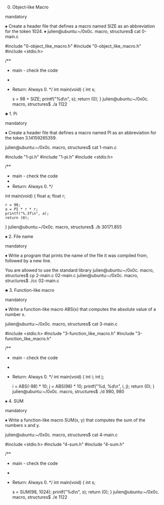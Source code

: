 0. Object-like Macro

mandatory

♠ Create a header file that defines a macro named SIZE as an abbreviation for the token 1024.
♦ julien@ubuntu:~/0x0c. macro, structures$ cat 0-main.c

#include "0-object_like_macro.h"
#include "0-object_like_macro.h"
#include <stdio.h>

/**
 * main - check the code
 *
 * Return: Always 0.
 */
int main(void)
{
    int s;

    s = 98 + SIZE;
    printf("%d\n", s);
    return (0);
}
julien@ubuntu:~/0x0c. macro, structures$ ./a 
1122

♣ 1. Pi

mandatory

♦ Create a header file that defines a macro named PI as an abbreviation for the token 3.14159265359.

julien@ubuntu:~/0x0c. macro, structures$ cat 1-main.c

#include "1-pi.h"
#include "1-pi.h"
#include <stdio.h>

/**
 * main - check the code
 *
 * Return: Always 0.
 */

int main(void)
{
    float a;
    float r;

    r = 98;
    a = PI * r * r;
    printf("%.3f\n", a);
    return (0);
}
julien@ubuntu:~/0x0c. macro, structures$ ./b
30171.855

♠ 2. File name

mandatory

♦ Write a program that prints the name of the file it was compiled from, followed by a new line.

You are allowed to use the standard library
julien@ubuntu:~/0x0c. macro, structures$ cp 2-main.c 02-main.c
julien@ubuntu:~/0x0c. macro, structures$ ./cc
02-main.c

♣ 3. Function-like macro

mandatory

♦ Write a function-like macro ABS(x) that computes the absolute value of a number x.

julien@ubuntu:~/0x0c. macro, structures$ cat 3-main.c

#include <stdio.h>
#include "3-function_like_macro.h"
#include "3-function_like_macro.h"

/**
 * main - check the code
 *
 * Return: Always 0.
 */
int main(void)
{
    int i;
    int j;

    i = ABS(-98) * 10;
    j = ABS(98) * 10;
    printf("%d, %d\n", i, j);
    return (0);
}
julien@ubuntu:~/0x0c. macro, structures$ ./d
980, 980

♠ 4. SUM

mandatory

♦ Write a function-like macro SUM(x, y) that computes the sum of the numbers x and y.

julien@ubuntu:~/0x0c. macro, structures$ cat 4-main.c

#include <stdio.h>
#include "4-sum.h"
#include "4-sum.h"

/**
 * main - check the code
 *
 * Return: Always 0.
 */
int main(void)
{
    int s;

    s = SUM(98, 1024);
    printf("%d\n", s);
    return (0);
}
julien@ubuntu:~/0x0c. macro, structures$ ./e
1122
